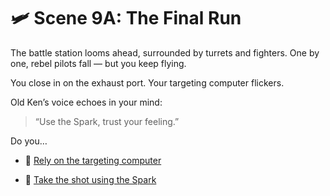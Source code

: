 
# 🛩️ Scene 9A: The Final Run

The battle station looms ahead, surrounded by turrets and fighters. One by one, rebel pilots fall — but you keep flying.

You close in on the exhaust port. Your targeting computer flickers.

Old Ken’s voice echoes in your mind:

> “Use the Spark, trust your feeling.”

Do you…

- 🧮 [Rely on the targeting computer](../space-battles/scene10A.md)

- 🎯 [Take the shot using the Spark](../space-battles/scene10B.md)

